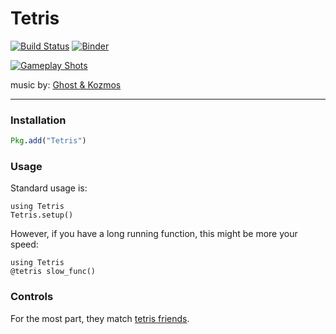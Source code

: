 # Tetris

[![Build Status](https://travis-ci.org/djsegal/Tetris.jl.svg?branch=master)](https://travis-ci.org/djsegal/Tetris.jl)
[![Binder](https://mybinder.org/badge.svg)](https://mybinder.org/v2/gh/djsegal/tetris-binder/master?urlpath=apps%2FJulia%20Tetris.ipynb)

[![Gameplay Shots](https://raw.githubusercontent.com/djsegal/Tetris.jl/master/tetris.png)](https://mybinder.org/v2/gh/djsegal/tetris-binder/master?urlpath=apps%2FJulia%20Tetris.ipynb)

music by: [Ghost & Kozmos](https://soundcloud.com/the-ghost-that-haunts-your-house/ghost-kozmos-tetris-theme-electro-swing-remix)

-----

### Installation

```julia
Pkg.add("Tetris")
```

### Usage

Standard usage is:

```
using Tetris
Tetris.setup()
```

However, if you have a long running function, this might be more your speed:

```
using Tetris
@tetris slow_func()
```

### Controls

For the most part, they match [tetris friends](http://www.tetrisfriends.com/help/tips_appendix.php#controls).
